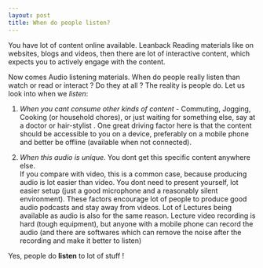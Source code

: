 ```yaml
---
layout: post
title: When do people listen?
---
```


You have lot of content online available.
Leanback Reading materials like on websites, blogs and videos, then there are lot of interactive content, which expects you to actively engage with the content.

Now comes Audio listening materials. When do people really listen than watch or read or interact ? Do they at all ?
The reality is people do. Let us look into when we *listen*:

1.	*When you cant consume other kinds of content* - Commuting, Jogging, Cooking (or household chores), or just waiting for 	something else, say at a doctor or hair-stylist . One great driving factor here is that the content should be accessible to you on a device, preferably on a mobile phone and better be offline (available when not connected).

2.	*When this audio is unique*. You dont get this specific content anywhere else.	
If you compare with video, this is a common case, because producing audio is lot easier than video. You dont need to present yourself, lot easier setup (just a good microphone and a reasonably silent environment). These factors encourage lot of people to produce good audio podcasts and stay away from videos. Lot of Lectures being available as audio is also for the same reason. Lecture video recording is hard (tough equipment), but anyone with a mobile phone can record the audio (and there are softwares which can remove the noise after the recording and make it better to listen)

Yes, people do **listen** to lot of stuff !


